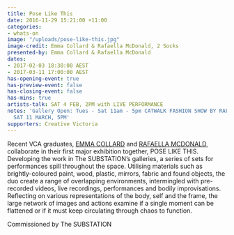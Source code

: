 ```yaml
---
title: Pose Like This
date: 2016-11-29 15:21:00 +11:00
categories:
- whats-on
image: "/uploads/pose-like-this.jpg"
image-credit: Emma Collard & Rafaella McDonald, 2 Socks
presented-by: Emma Collard & Rafaella McDonald
dates:
- 2017-02-03 18:30:00 AEST
- 2017-03-11 17:00:00 AEST
has-opening-event: true
has-preview-event: false
has-closing-event: false
has-mins: true
artists-talk: SAT 4 FEB, 2PM with LIVE PERFORMANCE
notes: 'Gallery Open: Tues - Sat 11am - 5pm CATWALK FASHION SHOW BY RAFAELLA MCDONALD:
  SAT 11 MARCH, 5PM'
supporters: Creative Victoria
---
```


Recent VCA graduates, [EMMA COLLARD](http://cargocollective.com/emmacollard/) and [RAFAELLA MCDONALD](http://rafaellamcdonald.com.au), collaborate in their first major exhibition together, POSE LIKE THIS. Developing the work in The SUBSTATION’s galleries, a series of sets for performances spill throughout the space. Utilising materials such as brightly-coloured paint, wood, plastic, mirrors, fabric and found objects, the duo create a range of overlapping environments, intermingled with pre-recorded videos, live recordings, performances and bodily improvisations. Reflecting on various representations of the body, self and the frame, the large network of images and actions examine if a single moment can be flattened or if it must keep circulating through chaos to function.

Commissioned by The SUBSTATION
